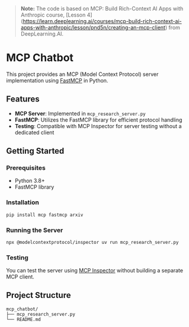 > **Note:** The code is based on MCP: Build Rich-Context AI Apps with Anthropic course, [Lesson 4] (https://learn.deeplearning.ai/courses/mcp-build-rich-context-ai-apps-with-anthropic/lesson/pnd5n/creating-an-mcp-client) from DeepLearning.AI.
# MCP Chatbot

This project provides an MCP (Model Context Protocol) server implementation using [FastMCP](https://github.com/jlowin/fastmcp) in Python.

## Features

- **MCP Server**: Implemented in `mcp_research_server.py`
- **FastMCP**: Utilizes the FastMCP library for efficient protocol handling
- **Testing**: Compatible with MCP Inspector for server testing without a dedicated client

## Getting Started

### Prerequisites

- Python 3.8+
- FastMCP library

### Installation

```bash
pip install mcp fastmcp arxiv
```

### Running the Server

```bash
npx @modelcontextprotocol/inspector uv run mcp_research_server.py
```

### Testing

You can test the server using [MCP Inspector](https://github.com/your-org/mcp-inspector) without building a separate MCP client.

## Project Structure

```
mcp_chatbot/
├── mcp_research_server.py
└── README.md
```


